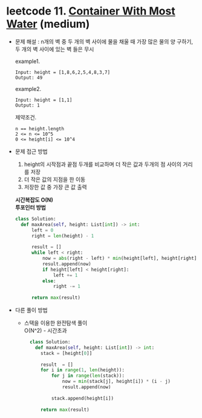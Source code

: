 # leetcode 11. [Container With Most Water](https://leetcode.com/problems/container-with-most-water/) (medium)

* 문제 해설 : n개의 벽 중 두 개의 벽 사이에 물을 채울 때 가장 많은 물의 양 구하기, 두 개의 벽 사이에 있는 벽 들은 무시

  example1. 
  ```text
  Input: height = [1,8,6,2,5,4,8,3,7]
  Output: 49
  ```
  
  example2.
  ```text
  Input: height = [1,1]
  Output: 1
  ```
  
  제약조건.
  ```text
  n == height.length
  2 <= n <= 10^5
  0 <= height[i] <= 10^4
  ```

* 문제 접근 방법
  1. height의 시작점과 끝점 두개를 비교하며 더 작은 값과 두개의 점 사이의 거리를 저장
  1. 더 작은 값의 지점을 한 이동
  1. 저장한 값 중 가장 큰 값 출력
  
  **시간복잡도 O(N)**  
  **투포인터 방법**
  
  ```python
  class Solution:
    def maxArea(self, height: List[int]) -> int:
        left = 0
        right = len(height) - 1
        
        result = []
        while left < right:
            now = abs(right - left) * min(height[left], height[right])
            result.append(now)
            if height[left] < height[right]:
                left += 1
            else:
                right -= 1
        
        return max(result)
  ```

* 다른 풀이 방법
    - 스택을 이용한 완전탐색 풀이  
      O(N^2) - 시간초과 
      ```python
        class Solution:
          def maxArea(self, height: List[int]) -> int:
            stack = [height[0]]
            
            result  = []
            for i in range(1, len(height)):
                for j in range(len(stack)):
                    now = min(stack[j], height[i]) * (i - j)
                    result.append(now)
                    
                stack.append(height[i])
            
            return max(result)
      ```
